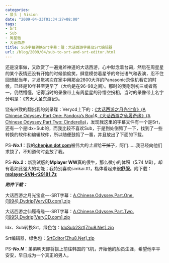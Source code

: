 ```yaml
---
categories:
- 景彡 | Vision
date: "2009-04-23T01:34:27+08:00"
tags:
- Srt
- Sub
- 周星驰
- 大话西游
title: Sub字幕转换Srt字幕：赠：大话西游字幕及Srt编辑器
url: /blog/2009/04/sub-to-srt-and-srt-editor.html
---
```

还是没事做，又欣赏了一遍鬼斧神道的大话西游，心中默念着台词，然后在周星星的某个表情还没有开始的时候偷偷笑，肆意模仿着星爷的夸张语气和表演，忍不住回想起当年，才发觉初次在家中用那台2800大洋的Panasonic录像机看它的时候，已经是10年甚至更早了（大约是在96-98之间）。那时的我刚刚初三或者高一，仍然懵懂，记得当时的录像带上有周星星的孙悟空扮相，当时的录像带上名字分明是：《齐天大圣东游记》。
<!--more-->
饶有兴致的翻出我的刻录碟：Verycd上下的：<a href="http://www.verycd.com/topics/8613/">《大话西游之月光宝盒》(A Chinese Odyssey Part One: Pandora&#8217;s Box)</a>&<a href="http://www.verycd.com/topics/17571/">《大话西游之仙履奇缘》(A Chinese Odyssey Part Two: Cinderella)</a>，发现我这里的字幕文件有一个是Srt，还有一个是Idx+Sub的，而我比较不喜欢Sub，于是到处倒腾了一下，找到了一些转换的软件和编辑软件，所以随便鼓捣了一番，并且放出了下面的下载。

PS-***No.1***：我的<a href="https://chenjun.com/">**chenjun dot com**</a>被伟大的*土啬*给<strike>干掉了</strike>，阿门&#8230;&#8230;我已经向他们求饶了，不知道何时会放了我。

PS-***No.2***：新测试版的**Mplayer WW**真的很牛，那么微小的体积（5.74 MB），却有着如此强大的功能；我特别喜欢simkai.ttf，楷体看起来很**舒服**。附下载：<a href="http://sourceforge.net/project/downloading.php?group\_id=210480&filename=mplayer-SVN-r29181.7z&a=26123738">**mplayer-SVN-r29181.7z**</a>

***附件下载：***

大话西游之月光宝盒&#8212;-SRT字幕：<a href="/uploads/A.Chinese.Odyssey.Part.One.%281994%29.Dvdrip%5BVeryCD.com%5D.zip" target="_blank">A.Chinese.Odyssey.Part.One.(1994).Dvdrip[VeryCD.com].zip</a>

大话西游之仙履奇缘&#8212;-SRT字幕：<a href="/uploads/A.Chinese.Odyssey.Part.Two.%281995%29.Dvdrip%5BVeryCD.com%5D.zip" target="_blank">A.Chinese.Odyssey.Part.Two.(1995).Dvdrip[VeryCD.com].zip</a>

Idx、Sub转换Srt，绿色包：<a href="/uploads/IdxSub2Srt%5BZhu8.Net%5D.zip" target="_blank">IdxSub2Srt[Zhu8.Net].zip</a>

Srt编辑器，绿色包：<a href="/uploads/SrtEditor%5BZhu8.Net%5D.zip" target="_blank">SrtEditor[Zhu8.Net].zip</a>

PS-***No.N***：弟弟明天即将搭上前往韩国的飞机，开始他的船员生涯，希望他平平安安，早日成为一个真正的男人。